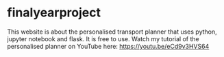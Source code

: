 # finalyearproject
This website is about the personalised transport planner that uses python, jupyter notebook and flask. It is free to use.
Watch my tutorial of the personalised planner on YouTube here: https://youtu.be/eCd9v3HVS64
